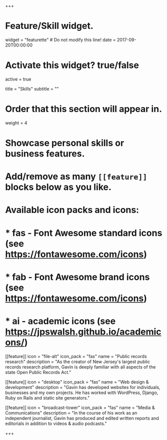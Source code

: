 +++
# Feature/Skill widget.
widget = "featurette"  # Do not modify this line!
date = 2017-09-20T00:00:00

# Activate this widget? true/false
active = true

title = "Skills"
subtitle = ""

# Order that this section will appear in.
weight = 4

# Showcase personal skills or business features.
# 
# Add/remove as many `[[feature]]` blocks below as you like.
# 
# Available icon packs and icons:
# * fas - Font Awesome standard icons (see https://fontawesome.com/icons)
# * fab - Font Awesome brand icons (see https://fontawesome.com/icons)
# * ai - academic icons (see https://jpswalsh.github.io/academicons/)

[[feature]]
  icon = "file-alt"
  icon_pack = "fas"
  name = "Public records research"
  description = "As the creator of New Jersey's largest public records research platform, Gavin is deeply familiar with all aspects of the state Open Public Records Act."
  
[[feature]]
  icon = "desktop"
  icon_pack = "fas"
  name = "Web design & development"
  description = "Gavin has developed websites for individuals, businesses and my own projects. He has worked with WordPress, Django, Ruby on Rails and static site generators."  
  
[[feature]]
  icon = "broadcast-tower"
  icon_pack = "fas"
  name = "Media & Communications"
  description = "In the course of his work as an independent journalist, Gavin has produced and edited written reports and editorials in addition to videos & audio podcasts."

+++
